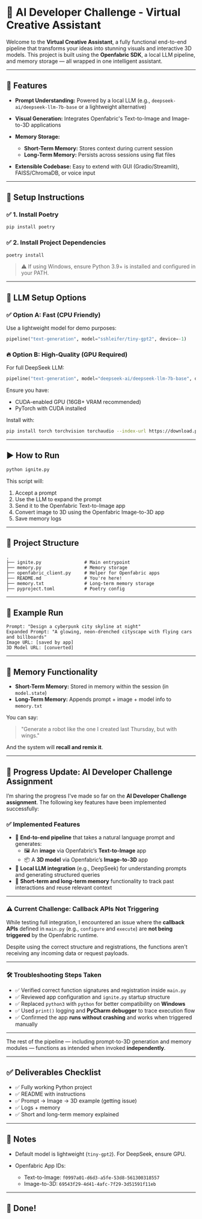 # 🚀 AI Developer Challenge - Virtual Creative Assistant

Welcome to the **Virtual Creative Assistant**, a fully functional end-to-end pipeline that transforms your ideas into stunning visuals and interactive 3D models. This project is built using the **Openfabric SDK**, a local LLM pipeline, and memory storage — all wrapped in one intelligent assistant.

---

## 🌟 Features

* **Prompt Understanding:** Powered by a local LLM (e.g., `deepseek-ai/deepseek-llm-7b-base` or a lightweight alternative)
* **Visual Generation:** Integrates Openfabric's Text-to-Image and Image-to-3D applications
* **Memory Storage:**

  * **Short-Term Memory:** Stores context during current session
  * **Long-Term Memory:** Persists across sessions using flat files
* **Extensible Codebase:** Easy to extend with GUI (Gradio/Streamlit), FAISS/ChromaDB, or voice input

---

## 🔧 Setup Instructions

### ✅ 1. Install Poetry

```bash
pip install poetry
```

### ✅ 2. Install Project Dependencies

```bash
poetry install
```

> ⚠️ If using Windows, ensure Python 3.9+ is installed and configured in your PATH.

---

## 🧠 LLM Setup Options

### ✅ Option A: Fast (CPU Friendly)

Use a lightweight model for demo purposes:

```python
pipeline("text-generation", model="sshleifer/tiny-gpt2", device=-1)
```

### 🔥 Option B: High-Quality (GPU Required)

For full DeepSeek LLM:

```python
pipeline("text-generation", model="deepseek-ai/deepseek-llm-7b-base", device=0)
```

Ensure you have:

* CUDA-enabled GPU (16GB+ VRAM recommended)
* PyTorch with CUDA installed

Install with:

```bash
pip install torch torchvision torchaudio --index-url https://download.pytorch.org/whl/cu118
```

---

## ▶️ How to Run

```bash
python ignite.py
```

This script will:

1. Accept a prompt
2. Use the LLM to expand the prompt
3. Send it to the Openfabric Text-to-Image app
4. Convert image to 3D using the Openfabric Image-to-3D app
5. Save memory logs

---

## 📁 Project Structure

```
.
├── ignite.py                # Main entrypoint
├── memory.py                # Memory storage
├── openfabric_client.py     # Helper for Openfabric apps
├── README.md                # You're here!
├── memory.txt               # Long-term memory storage
├── pyproject.toml           # Poetry config
```

---

## 📸 Example Run

```
Prompt: "Design a cyberpunk city skyline at night"
Expanded Prompt: "A glowing, neon-drenched cityscape with flying cars and billboards"
Image URL: [saved by app]
3D Model URL: [converted]
```

---

## 🧠 Memory Functionality

* **Short-Term Memory:** Stored in memory within the session (in `model.state`)
* **Long-Term Memory:** Appends prompt + image + model info to `memory.txt`

You can say:

> "Generate a robot like the one I created last Thursday, but with wings."

And the system will **recall and remix it**.

---
## 🚧 Progress Update: AI Developer Challenge Assignment

I’m sharing the progress I've made so far on the **AI Developer Challenge assignment**. The following key features have been implemented successfully:

### ✅ Implemented Features

- 🧠 **End-to-end pipeline** that takes a natural language prompt and generates:
  - 🖼️ An **image** via Openfabric’s **Text-to-Image** app
  - 📦 A **3D model** via Openfabric’s **Image-to-3D** app
- 🔗 **Local LLM integration** (e.g., DeepSeek) for understanding prompts and generating structured queries
- 🧭 **Short-term and long-term memory** functionality to track past interactions and reuse relevant context

---

### ⚠️ Current Challenge: Callback APIs Not Triggering

While testing full integration, I encountered an issue where the **callback APIs** defined in `main.py` (e.g., `configure` and `execute`) are **not being triggered** by the Openfabric runtime.

Despite using the correct structure and registrations, the functions aren't receiving any incoming data or request payloads.

---

### 🛠️ Troubleshooting Steps Taken

- ✅ Verified correct function signatures and registration inside `main.py`
- ✅ Reviewed app configuration and `ignite.py` startup structure
- ✅ Replaced `python3` with `python` for better compatibility on **Windows**
- ✅ Used `print()` logging and **PyCharm debugger** to trace execution flow
- ✅ Confirmed the app **runs without crashing** and works when triggered manually

---

The rest of the pipeline — including prompt-to-3D generation and memory modules — functions as intended when invoked **independently**.

---

## ✅ Deliverables Checklist

* ✅ Fully working Python project
* ✅ README with instructions
* ✅ Prompt → Image → 3D example (getting issue)
* ✅ Logs + memory
* ✅ Short and long-term memory explained

---

## 📌 Notes

* Default model is lightweight (`tiny-gpt2`). For DeepSeek, ensure GPU.
* Openfabric App IDs:

  * Text-to-Image: `f0997a01-d6d3-a5fe-53d8-561300318557`
  * Image-to-3D: `69543f29-4d41-4afc-7f29-3d51591f11eb`

---

## 🏁 Done!
